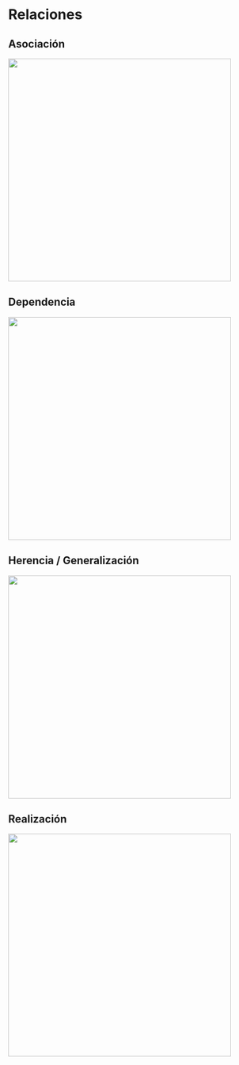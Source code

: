 # Relaciones

## Asociación
<img src="https://github.com/luislopez-dev/UML/assets/48783255/ba3bd090-bf7c-47bc-b204-a3d768d97192" width="450">

<br>

## Dependencia
<img src="https://github.com/luislopez-dev/UML/assets/48783255/b09dfda9-03da-42ba-8bb9-41ceadb44b2f" width="450">

<br>

## Herencia / Generalización
<img src="https://github.com/luislopez-dev/UML/assets/48783255/e334f482-184f-42b2-a67e-283afdd40cd8" width="450">

<br>

## Realización
<img src="https://github.com/luislopez-dev/UML/assets/48783255/f23f892b-5329-4879-ac5e-4ce0c4df22ab" width="450">

